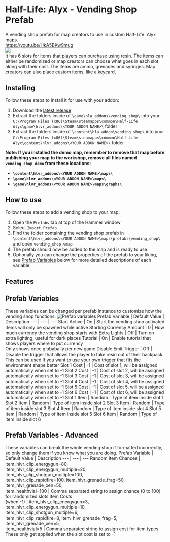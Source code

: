 # Half-Life: Alyx - Vending Shop Prefab
A vending shop prefab for map creators to use in custom Half-Life: Alyx maps.<br />
https://youtu.be/HkA5BKw9mug<br />
<img src="https://user-images.githubusercontent.com/3063873/93004076-0ba27980-f544-11ea-9760-52c59b0b8bca.png" />
<br />
It has 6 slots for items that players can purchase using resin. The items can either be randomized or map creators can choose what goes in each slot along with their cost. The items are ammo, grenades and syringes. Map creators can also place custom items, like a keycard.
## Installing
Follow these steps to install it for use with your addon:
1. Download the <a href="https://github.com/ThomasTerp/hla-vending-shop/releases">latest release</a>
2. Extract the folders inside of `\game\hla_addons\vending_shop\` into your<br />`C:\Program Files (x86)\Steam\steamapps\common\Half-Life Alyx\game\hlvr_addons\<YOUR ADDON NAME>\` folder
3. Extract the folders inside of `\content\hla_addon\vending_shop\` into your<br />`C:\Program Files (x86)\Steam\steamapps\common\Half-Life Alyx\content\hlvr_addons\<YOUR ADDON NAME>\` folder

**Note: If you installed the demo map, remember to remove that map before publishing your map to the workshop, remove all files named `vending_shop_demo` from these locations:**
* **`\content\hlvr_addons\<YOUR ADDON NAME>\maps\`**
* **`\game\hlvr_addons\<YOUR ADDON NAME>\maps\`**
* **`\game\hlvr_addons\<YOUR ADDON NAME>\maps\graphs\`**
## How to use
Follow these steps to add a vending shop to your map:
1. Open the `Prefabs` tab at top of the Hammer window
2. Select `Import Prefab`
3. Find the folder containing the vending shop prefab in `\content\hlvr_addons\<YOUR ADDON NAME>\maps\prefabs\vending_shop\` and open `vending_shop.vmap`
4. The prefab should now be added to the map and is ready to use
5. Optionally you can change the properties of the prefab to your liking, see [Prefab Variables](#prefab-variables) below for more detailed descriptions of each variable
## Features
## Prefab Variables
These variables can be changed per prefab instance to customize how the vending shop functions.
![Prefab variables](https://user-images.githubusercontent.com/3063873/111882999-f3ab2700-89b8-11eb-9466-9ed81c487153.png)
Prefab Variable | Default Value | Description
--- | --- | ---
Start Active | On | Start the vending shop activated<br />Items will only be spawned while active
Starting Currency Amount | 0 | How much currency the vending shop starts with
Extra Lights | Off | Turn on extra lighting, useful for dark places
Tutorial | On | Enable tutorial that shows players where to put currency<br />Only shows once globabally per new game
Disable Emit Trigger | Off | Disable the trigger that allows the player to take resin out of their backpack<br />This can be used if you want to use your own trigger that fits the environment shape better
Slot 1 Cost | -1 | Cost of slot 1, will be assigned automatically when set to -1
Slot 2 Cost | -1 | Cost of slot 2, will be assigned automatically when set to -1
Slot 3 Cost | -1 | Cost of slot 3, will be assigned automatically when set to -1
Slot 4 Cost | -1 | Cost of slot 4, will be assigned automatically when set to -1
Slot 5 Cost | -1 | Cost of slot 5, will be assigned automatically when set to -1
Slot 6 Cost | -1 | Cost of slot 6, will be assigned automatically when set to -1
Slot 1 Item | Random | Type of item inside slot 1
Slot 2 Item | Random | Type of item inside slot 2
Slot 3 Item | Random | Type of item inside slot 3
Slot 4 Item | Random | Type of item inside slot 4
Slot 5 Item | Random | Type of item inside slot 5
Slot 6 Item | Random | Type of item inside slot 6
## Prefab Variables - Advanced
These variables can break the whole vending shop if formatted incorrectly, so only change them if you know what you are doing.
Prefab Variable | Default Value | Description
--- | --- | ---
Random Item Chances | item_hlvr_clip_energygun=80, <br />item_hlvr_clip_energygun_multiple=20, <br />item_hlvr_clip_shotgun_multiple=100, <br />item_hlvr_clip_rapidfire=100, item_hlvr_grenade_frag=50, <br />item_hlvr_grenade_xen=50, <br />item_healthvial=100 | Comma separated string to assign chance (0 to 100) for randomized slots
Item Costs<br />(when -1) | item_hlvr_clip_energygun=3, <br />item_hlvr_clip_energygun_multiple=10, <br />item_hlvr_clip_shotgun_multiple=6, <br />item_hlvr_clip_rapidfire=8, item_hlvr_grenade_frag=5, <br />item_hlvr_grenade_xen=5, <br />item_healthvial=5 | Comma separated string to assign cost for item types<br />These only get applied when the slot cost is set to -1
